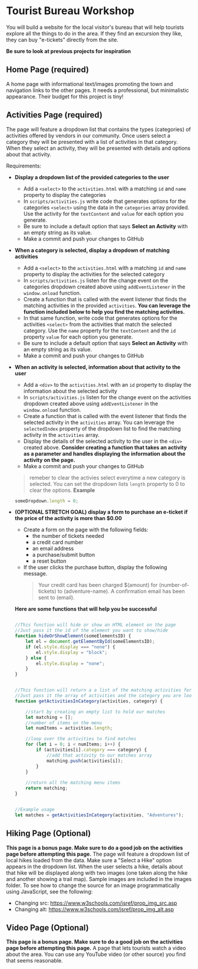 # Tourist Bureau Workshop

You will build a website for the local visitor's bureau that will help tourists explore all the things to do in the area. If they find an excursion they like, they can buy "e-tickets" directly from the site.

**Be sure to look at previous projects for inspiration**

## Home Page (required)

A home page with informational text/images promoting the town and navigation links
to the other pages. It needs a professional, but minimalistic appearance. Their budget
for this project is tiny!

## Activities Page (required)
The page will feature a dropdown list that contains the types (categories) of activities offered by vendors in our community. Once users select a category they will be presented with a list of activities in that category. When they select an activity, they will be presented with details and options about that activity.

Requirements: 
- **Display a dropdown list of the provided categories to the user**
    - Add a `<select>` to the `activities.html` with a matching `id` and `name` property to display the categories
    - In `scripts/activities.js` write code that generates options for the categories `<select>` using the data in the `categories` array provided. Use the activity for the `textContent` and `value` for each option you generate.
    - Be sure to include a default option that says **Select an Activity** with an empty string as its value.
    - Make a commit and push your changes to GitHub

- **When a category is selected, display a dropdown of matching activities**
    - Add a `<select>` to the `activities.html` with a matching `id` and `name` property to display the activities for the selected category
    - In `scripts/activities.js` listen for the change event on the categories dropdown created above using `addEventListener` in the `window.onload` function. 
    - Create a function that is called with the event listener that finds the matching activities in the provided `activities`. **You can leverage the function included below to help you find the matching activities.**
    - In that same function, write code that generates options for the activities `<select>` from the activities that match the selected category. Use the `name` property for the `textContent` and the `id` property `value` for each option you generate. 
    - Be sure to include a default option that says **Select an Activity** with an empty string as its value.
    - Make a commit and push your changes to GitHub

- **When an activity is selected, information about that activity to the user**
    - Add a `<div>` to the `activities.html` with an `id` property to display the information about the selected activity
    - In `scripts/activities.js` listen for the change event on the activities dropdown created above using `addEventListener` in the `window.onload` function. 
    - Create a function that is called with the event listener that finds the selected activity in the `activities` array. You can leverage the `selectedIndex` property of the dropdown list to find the matching activity in the `activities` array.
    - Display the details of the selected activity to the user in the `<div>` created above. **Consider creating a function that takes an activity as a parameter and handles displaying the information about the activity on the page.**
    - Make a commit and push your changes to GitHub

    >remeber to clear the activies select everytime a new category is selected. You can set the dropdown lists `length` property to 0 to clear the options.
    **Example**
    ```js
    someDropdown.length = 0;
    ```

- **(OPTIONAL STRETCH GOAL) display a form to purchase an e-ticket if the price of the activity is more than $0.00**
    - Create a form on the page with the following fields:
       - the number of tickets needed
       - a credit card number
       - an email address
       - a purchase/submit button
       - a reset button
    - If the user clicks the purchase button, display the following message.
        >Your credit card has been charged $(amount) for (number-of-tickets) to (adventure-name). A confirmation email has been sent to (email).

    **Here are some functions that will help you be successful**  
    ```js

    //This function will hide or show an HTML element on the page
    //Just pass it the id of the element you want to show/hide
    function hideOrShowElement(someElementsID) {
        let el = document.getElementById(someElementsID);
        if (el.style.display === "none") {
            el.style.display = "block";
        } else {
            el.style.display = "none";
        }
    }

    ```

    ```js

    //This function will return a a list of the matching activities for a given category
    //Just pass it the array of activities and the category you are looking for
    function getActivitiesInCategory(activities, category) {

        //start by creating an empty list to hold our matches
        let matching = [];
        //number of items on the menu
        let numItems = activities.length;

        //loop over the activities to find matches
        for (let i = 0; i < numItems; i++) {
            if (activities[i].category === category) {
                //add that activity to our matches array
                matching.push(activities[i]);
            }
        }
        
        //return all the matching menu items
        return matching;
    }


    //Example usage
    let matches = getActivitiesInCategory(activities, "Adventures"); 

    ```

## Hiking Page (Optional)
**This page is a bonus page. Make sure to do a good job on the activities page before attempting this page.**
The page will feature a dropdown list of local hikes loaded from the data. Make sure a "Select a Hike" option appears in the dropdown list. When the user selects a hike, details about that hike will be displayed along with two images (one taken along the hike and another showing a trail map). Sample images are included in the images folder.
To see how to change the source for an image programmatically using JavaScript, see the following:

- Changing src: https://www.w3schools.com/jsref/prop_img_src.asp
- Changing alt: https://www.w3schools.com/jsref/prop_img_alt.asp

## Video Page (Optional)
**This page is a bonus page. Make sure to do a good job on the activities page before attempting this page.**
A page that lets tourists watch a video about the area. You can use any YouTube video
(or other source) you find that seems reasonable.
